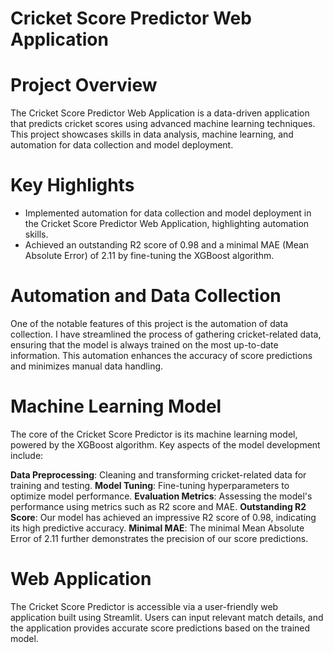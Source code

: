 # Cricket Score Predictor Web Application

# Project Overview
The Cricket Score Predictor Web Application is a data-driven application that predicts cricket scores using advanced machine learning techniques. This project showcases skills in data analysis, machine learning, and automation for data collection and model deployment.

# Key Highlights
- Implemented automation for data collection and model deployment in the Cricket Score Predictor Web Application, highlighting automation skills.
- Achieved an outstanding R2 score of 0.98 and a minimal MAE (Mean Absolute Error) of 2.11 by fine-tuning the XGBoost algorithm.

# Automation and Data Collection
One of the notable features of this project is the automation of data collection. I have streamlined the process of gathering cricket-related data, ensuring that the model is always trained on the most up-to-date information. This automation enhances the accuracy of score predictions and minimizes manual data handling.

# Machine Learning Model
The core of the Cricket Score Predictor is its machine learning model, powered by the XGBoost algorithm. Key aspects of the model development include:

**Data Preprocessing**: Cleaning and transforming cricket-related data for training and testing.
**Model Tuning**: Fine-tuning hyperparameters to optimize model performance.
**Evaluation Metrics**: Assessing the model's performance using metrics such as R2 score and MAE.
**Outstanding R2 Score**: Our model has achieved an impressive R2 score of 0.98, indicating its high predictive accuracy.
**Minimal MAE**: The minimal Mean Absolute Error of 2.11 further demonstrates the precision of our score predictions.

# Web Application
The Cricket Score Predictor is accessible via a user-friendly web application built using Streamlit. Users can input relevant match details, and the application provides accurate score predictions based on the trained model.
